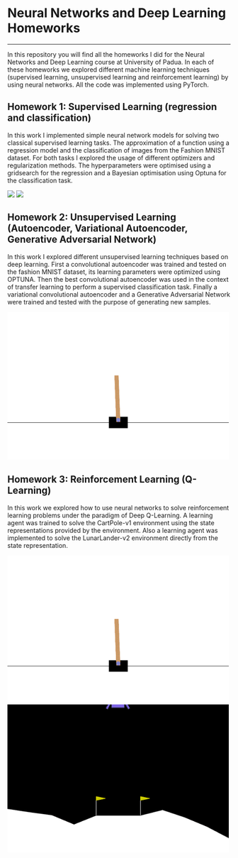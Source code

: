 # Neural Networks and Deep Learning Homeworks
***

In this repository you will find all the homeworks I did for the Neural Networks and Deep Learning course at University of Padua. In each of these homeworks 
we explored different machine learning techniques (supervised learning, unsupervised learning and reinforcement learning) by using neural networks. All the 
code was implemented using PyTorch.





## Homework 1: Supervised Learning (regression and classification)
In this work I implemented simple neural network models for solving two classical supervised learning tasks. The approximation of a function using a regression model and the classification of images from the Fashion MNIST dataset. For both tasks I explored the usage of different optimizers and regularization methods. The hyperparameters were optimised using a gridsearch for the regression and a Bayesian optimisation using Optuna for the classification task.
<p float="left">
  <img src="https://github.com/hcapettini2/NNDL/blob/main/Homework_1_Supervised_Learning/imgs/regression/fit.svg" width="500" />
  <img src="https://github.com/hcapettini2/NNDL/blob/main/Homework_1_Supervised_Learning/imgs/classification/missclasified.svg" width="500" />
</p>

## Homework 2: Unsupervised Learning (Autoencoder, Variational Autoencoder, Generative Adversarial Network)
In this work I explored different unsupervised learning techniques based on deep learning. First a convolutional autoencoder was trained and tested on the fashion MNIST dataset, its learning parameters were optimized using OPTUNA. Then the best convolutional autoencoder was used in the context of transfer learning to perform a supervised classification task. Finally a variational convolutional autoencoder and a Generative Adversarial Network were trained and tested with the purpose of generating new samples.

<p float="left">
  <img src="https://github.com/hcapettini2/NNDL/blob/main/Homework_3_Reinforcement_Learning/Images/Pole_Gifs/Trained_Pole_0.gif" width="500" />
</p>


## Homework 3: Reinforcement Learning (Q-Learning)
In this work we explored how to use neural networks to solve reinforcement learning problems under the paradigm of Deep Q-Learning. A learning agent was trained to solve the CartPole-v1 environment using the state representations provided by the environment. Also a learning agent was implemented to solve the LunarLander-v2 environment directly from the state representation.

<p float="left">
  <img src="https://github.com/hcapettini2/NNDL/blob/main/Homework_3_Reinforcement_Learning/Images/Pole_Gifs/Trained_Pole_0.gif" width="500" />
  <img src="https://github.com/hcapettini2/NNDL/blob/main/Homework_3_Reinforcement_Learning/Images/Lander_Gifs/Trained_Lander_3.gif" width="500" />
</p>
